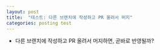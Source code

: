 ```yaml
---
layout: post
title:  "테스트: 다른 브랜치에 작성하고 PR 올려서 머지"
categories: posting test
---
```

* 다른 브랜치에 작성하고 PR 올려서 머지하면, 곧바로 반영될까?
